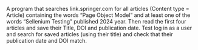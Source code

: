 A program that searches link.springer.com for all articles (Content type = Article) containing the words “Page Object Model” 
and at least one of the words “Sellenium Testing” published 2024 year. 
Then read the first four articles and save their Title, DOI and publication date. 
Test log in as a user and search for saved articles (using their title) and check that their publication date and DOI match.
